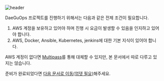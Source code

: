 ![header](https://capsule-render.vercel.app/api?type=waving&color=auto&height=300&section=header&text=Prerequisites&fontSize=70)

DaeGuOps 프로젝트를 진행하기 위해서는 다음과 같은 전제 조건이 필요합니다.

1. AWS 계정을 보유하고 있어야 하며 진행 시 요금이 발생할 수 있음을 인지하고 있어야 합니다.
2. AWS, Docker, Ansible, Kubernetes, jenkins에 대한 기본 지식이 있어야 합니다.

AWS 계정이 없다면 [Multipass](https://multipass.run/)를 통해 대체할 수 있지만, 본 문서에서 따로 다루고 있지는 않습니다.

준비가 완료되었다면 [다음 문서로 이동(업뎃 필요)]()해주세요.
